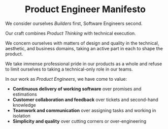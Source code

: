 <div align="center">
<h1>Product Engineer Manifesto</h1>
</div>

We consider ourselves *Builders* first, Software Engineers second.

Our craft combines *Product Thinking* with technical execution.

We concern ourselves with matters of design and quality in the technical,
aesthetic, and business domains, taking an active part in each to shape the
product.

We take immense professional pride in our products as a whole and refuse to
limit ourselves to taking a technical-only role in our teams.

In our work as *Product Engineers*, we have come to value:

- **Continuous delivery of working software** over promises and estimations
- **Customer collaboration and feedback** over tickets and second-hand knowledge
- **Teamwork and communication** over assigning tasks and working in isolation
- **Simplicity and quality** over cutting corners or over-engineering


